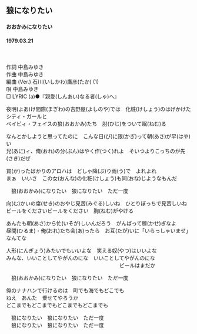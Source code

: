 ## 狼になりたい
#### おおかみになりたい
#### 1979.03.21
　

作詞  中島みゆき  
作曲  中島みゆき  
編曲 (Ver.)  石川(いしかわ)鷹彦(たか) (1)  
唄    中島みゆき  
□ LYRIC (a)●『親愛(しんあい)なる者(しゃ)へ』 


夜明(よあ)け間際(まぎわ)の吉野屋(よしのや)では　化粧(けしょう)のはげかけたシティ・ガールと  
ベイビィ・フェイスの狼(おおかみ)たち　肘(ひじ)をついて眠(ねむ)る  
  
なんとかしようと思ってたのに　こんな日(び)に限(かぎ)って朝(あさ)が早(はや)い  
兄(あに)ィ、俺(おれ)の分(ぶん)はやく作(つく)れよ　そいつよりこっちのが先(さき)だぜ  
  
買(か)ったばかりのアロハは　どしゃ降(ぶ)り雨(う)で　よれよれ  
まぁ　いいさ　この女(おんな)の化粧(けしょう)も同(おな)じようなもんだ  
  
　狼(おおかみ)になりたい　狼になりたい　ただ一度  
  
向(む)かいの席(せき)のおやじ見苦(みぐる)しいね　ひとりぼっちで見苦しいね  
ビールをくださいビールをください　胸(ねむ)がやける  
  
あんたも朝(あさ)から忙(いそが)しいんだろう　がんばって稼(かせ)ぎなよ  
昼間(ひるま)・俺(おれ)たち会(あ)ったら　お互(たが)いに「いらっしゃいませ」なんてな  
  
人形(にんぎょう)みたいでもいいよな　笑える奴(やつ)はいいよな  
みんな、いいことしてやがんのにな　いいことしてやがんのにな  
　　　　　　　　　　　　　　　　　　　　　　ビールはまだか  
  
　狼(おおかみ)になりたい　狼になりたい　ただ一度  
  
俺のナナハンで行けるのは　町でも海でもどこでも  
ねえ　あんた　乗せてやろうか  
どこまでもどこまでもどこまでもどこまでも  
  
　狼になりたい　狼になりたい　ただ一度  
　狼になりたい　狼になりたい　ただ一度  